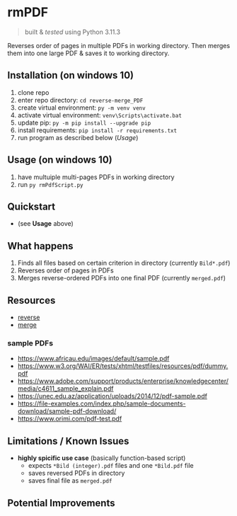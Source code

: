 # rmPDF
> built & *tested* using Python 3.11.3

Reverses order of pages in multiple PDFs in working directory.
Then merges them into one large PDF & saves it to working directory.


## Installation (on windows 10)
1. clone repo
2. enter repo directory: `cd reverse-merge_PDF`
3. create virtual environment: `py -m venv venv`
4. activate virtual environment: `venv\Scripts\activate.bat`
5. update pip: `py -m pip install --upgrade pip`
6. install requirements: `pip install -r requirements.txt`
7. run program as described below (*Usage*)

## Usage (on windows 10)
1. have multuiple multi-pages PDFs in working directory
2. run `py rmPdfScript.py`

## Quickstart
<!-- 1. run `py ocr.py`
1. press Enter to use sample PDFs in `./samplePDFs` subdirectory by default -->
- (see **Usage** above)

## What happens
1. Finds all files based on certain criterion in directory (currently `Bild*.pdf`) 
2. Reverses order of pages in PDFs
3. Merges reverse-ordered PDFs into one final PDF (currently `merged.pdf`)

## Resources
- [reverse](https://stackoverflow.com/a/5425501)
- [merge](https://stackoverflow.com/a/37945454)

### sample PDFs
- https://www.africau.edu/images/default/sample.pdf
- https://www.w3.org/WAI/ER/tests/xhtml/testfiles/resources/pdf/dummy.pdf
- https://www.adobe.com/support/products/enterprise/knowledgecenter/media/c4611_sample_explain.pdf
- https://unec.edu.az/application/uploads/2014/12/pdf-sample.pdf
- https://file-examples.com/index.php/sample-documents-download/sample-pdf-download/
- https://www.orimi.com/pdf-test.pdf

## Limitations / Known Issues
- **highly spicific use case** (basically function-based script)
  - expects `*Bild (integer).pdf` files and one `*Bild.pdf` file
  - saves reversed PDFs in directory
  - saves final file as `merged.pdf`
<!-- - potentially inaccurate - depending on quality, structure & content of input PDFs (images, charts, ...) -->

## Potential Improvements
<!-- - adjust OCR settings to *real world* input PDFs (to achieve best results for expected input)
- create REST API to get share results with clients (long-term?)
  - authentication & encryption (e.g. using JSON Web Token) -->